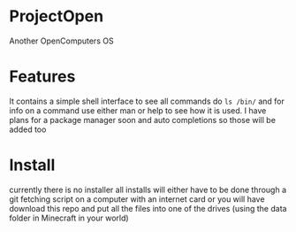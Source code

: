 # ProjectOpen
Another OpenComputers OS
# Features
It contains a simple shell interface to see all commands do `ls /bin/`
and for info on a command use either man or help to see how it is used.
I have plans for a package manager soon and auto completions so those 
will be added too
# Install
currently there is no installer all installs will either have to be done
through a git fetching script on a computer with an internet card or you
will have download this repo and put all the files into one of the drives
(using the data folder in Minecraft in your world)
